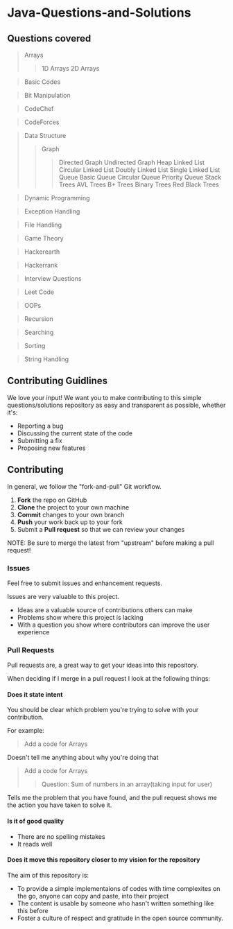 # Java-Questions-and-Solutions

## Questions covered

> Arrays
>> 1D Arrays
>> 2D Arrays

> Basic Codes

> Bit Manipulation

> CodeChef

> CodeForces

> Data Structure
>> Graph
>>> Directed Graph
>>> Undirected Graph
>> Heap
>> Linked List
>>> Circular Linked List
>>> Doubly Linked List
>>> Single Linked List
>> Queue
>>> Basic Queue
>>> Circular Queue
>>> Priority Queue
>> Stack
>> Trees
>>> AVL Trees
>>> B+ Trees
>>> Binary Trees
>>> Red Black Trees

> Dynamic Programming

> Exception Handling

> File Handling

> Game Theory

> Hackerearth

> Hackerrank

> Interview Questions

> Leet Code

> OOPs

> Recursion

> Searching

> Sorting

> String Handling



## Contributing Guidlines

We love your input! We want you to make contributing to this simple questions/solutions repository as easy and transparent as possible, whether it's:

- Reporting a bug
- Discussing the current state of the code
- Submitting a fix
- Proposing new features


## Contributing

 In general, we follow the "fork-and-pull" Git workflow.

 1. **Fork** the repo on GitHub
 2. **Clone** the project to your own machine
 3. **Commit** changes to your own branch
 4. **Push** your work back up to your fork
 5. Submit a **Pull request** so that we can review your changes

NOTE: Be sure to merge the latest from "upstream" before making a pull request!


### Issues

Feel free to submit issues and enhancement requests.

Issues are very valuable to this project.

* Ideas are a valuable source of contributions others can make
* Problems show where this project is lacking
* With a question you show where contributors can improve the user experience


### Pull Requests

Pull requests are, a great way to get your ideas into this repository.

When deciding if I merge in a pull request I look at the following things:


#### Does it state intent

You should be clear which problem you're trying to solve with your contribution.

For example:

> Add a code for Arrays

Doesn't tell me anything about why you're doing that

> Add a code for Arrays
> > Question: Sum of numbers in an array(taking input for user)

Tells me the problem that you have found, and the pull request shows me the action you have taken to solve it.


#### Is it of good quality

* There are no spelling mistakes
* It reads well


#### Does it move this repository closer to my vision for the repository

The aim of this repository is:

* To provide a simple implementaions of codes with time complexites on the go, anyone can copy and paste, into their project
* The content is usable by someone who hasn't written something like this before
* Foster a culture of respect and gratitude in the open source community.
